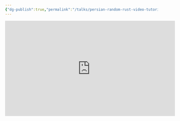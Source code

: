 ```yaml
---
{"dg-publish":true,"permalink":"/talks/persian-random-rust-video-tutorials/","created":"2023-08-28T15:02:32.000+02:00","updated":"2023-08-28T15:02:32.955+02:00"}
---
```





<iframe width="560" height="315" src="https://www.youtube.com/embed/videoseries?list=PLH9G_m3SzhWvPqP2eF-aHikD1Q6wU4EOW"
	title="YouTube video player" frameborder="0"
	allow="accelerometer; autoplay; clipboard-write; encrypted-media; gyroscope; picture-in-picture"
	allowfullscreen></iframe>
